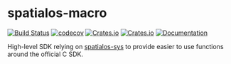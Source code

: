 spatialos-macro
===

[![Build Status](https://github.com/Project-StarDust/spatialos-sdk/workflows/build/badge.svg)](https://github.com/Project-StarDust/spatialos-sdk/actions)
[![codecov](https://codecov.io/gh/Project-StarDust/spatialos-sdk/branch/master/graph/badge.svg?token=1YKCWQUG8Y)](https://codecov.io/gh/Project-StarDust/spatialos-sdk)
[![Crates.io](https://img.shields.io/crates/v/spatialos-sdk.svg)](https://crates.io/crates/spatialos-sdk)
[![Crates.io](https://img.shields.io/crates/l/spatialos-sdk.svg)](https://crates.io/crates/spatialos-sdk)
[![Documentation](https://img.shields.io/badge/documentation-docs.rs-blue.svg)](https://docs.rs/spatialos-sdk)

High-level SDK relying on [spatialos-sys](https://crates.io/crates/spatialos-sys) to provide easier to use functions around the official C SDK.

